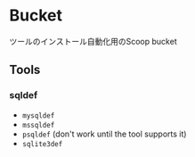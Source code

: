# Bucket

ツールのインストール自動化用のScoop bucket

## Tools
### sqldef
- `mysqldef`
- `mssqldef`
- `psqldef` (don't work until the tool supports it)
- `sqlite3def`

